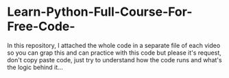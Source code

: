 # Learn-Python-Full-Course-For-Free-Code-
In this repository, I attached the whole code in a separate file of each video so you can grap this and can practice with this code but please it's request, don't copy paste code, just try to understand how the code runs and what's the logic behind it...
